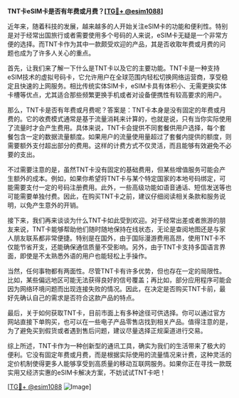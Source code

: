 **TNT卡eSIM卡是否有年费或月费？[[TG💪+ @esim1088](https://t.me/s/esim1088)]**

近年来，随着科技的发展，越来越多的人开始关注eSIM卡的功能和便利性。特别是对于经常出国旅行或者需要使用多个号码的人来说，eSIM卡无疑是一个非常方便的选择。而TNT卡作为其中一款颇受欢迎的产品，其是否收取年费或月费的问题也成为了许多人关心的重点。

首先，让我们来了解一下什么是TNT卡以及它的主要功能。TNT卡是一种支持eSIM技术的虚拟号码卡，它允许用户在全球范围内轻松切换网络运营商，享受稳定且快速的上网服务。相比传统实体SIM卡，eSIM卡具有体积小、无需更换实体卡槽等优点，尤其适合那些频繁更换手机或者对设备便携性有较高要求的用户。

那么，TNT卡是否有年费或月费呢？答案是：TNT卡本身是没有固定的年费或月费的。它的收费模式通常是基于流量消耗来计算的，也就是说，只有当你实际使用了流量时才会产生费用。具体来说，TNT卡会提供不同套餐供用户选择，每个套餐包含一定的数据流量额度。如果用户的流量使用量超过了套餐内提供的额度，则需要额外支付超出部分的费用。这样的计费方式不仅灵活，而且能够有效避免不必要的支出。

不过需要注意的是，虽然TNT卡没有固定的基础费用，但某些增值服务可能会产生额外的成本。例如，如果你希望将TNT卡与某个特定国家的本地号码绑定，可能需要支付一定的号码注册费用。此外，一些高级功能如语音通话、短信发送等也可能需要单独付费。因此，在购买TNT卡之前，建议仔细阅读相关条款和服务说明，以免产生意外的开销。

接下来，我们再来谈谈为什么TNT卡如此受到欢迎。对于经常出差或者旅游的朋友来说，TNT卡能够帮助他们随时随地保持在线状态，无论是查阅地图还是与家人朋友联系都非常便捷。特别是在国外，由于国际漫游费用高昂，使用TNT卡不仅能节省开支，还能确保通信质量不受影响。另外，由于TNT卡支持多国语言界面，即使是不太熟悉外语的用户也能轻松上手操作。

当然，任何事物都有两面性。尽管TNT卡有许多优势，但也存在一定的局限性。比如，某些偏远地区可能无法获得良好的信号覆盖；再比如，部分应用程序可能会因为网络环境问题而出现连接失败的情况。因此，在决定是否购买TNT卡前，最好先确认自己的需求是否符合这款产品的特点。

最后，关于如何获取TNT卡，目前市面上有多种途径可供选择。你可以通过官方网站直接下单购买，也可以在一些电子产品零售店找到相关产品。值得注意的是，为了避免买到假货或者遇到售后问题，建议尽量选择正规渠道进行交易。

综上所述，TNT卡作为一种创新型的通讯工具，确实为我们的生活带来了极大的便利。它没有固定年费或月费，而是根据实际使用的流量情况来计费，这种灵活的定价机制使得更多人能够享受到高质量的移动互联网服务。如果你正在寻找一款既实用又经济实惠的eSIM卡解决方案，不妨试试TNT卡吧！

[[TG💪+ @esim1088](https://t.me/s/esim1088) ![Image](https://i.postimg.cc/4NQfJmqS/Snipaste-2025-05-13-00-14-12.png)]